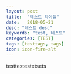 ```yaml
---
layout: post
title:  "테스트 타이틀"
date:   2018-05-21
desc: "테스트 desc"
keywords: "test, 테스트"
categories: [TEST]
tags: [testtags, tags]
icon: icon-fire-alt
---
```


testtestestetsets

